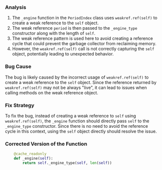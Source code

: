 ### Analysis
1. The `_engine` function in the `PeriodIndex` class uses `weakref.ref(self)` to create a weak reference to the `self` object.
2. The weak reference `period` is then passed to the `_engine_type` constructor along with the length of `self`.
3. The weak reference pattern is used here to avoid creating a reference cycle that could prevent the garbage collector from reclaiming memory.
4. However, the `weakref.ref(self)` call is not correctly capturing the `self` object, potentially leading to unexpected behavior.


### Bug Cause
The bug is likely caused by the incorrect usage of `weakref.ref(self)` to create a weak reference to the `self` object. Since the reference returned by `weakref.ref(self)` may not be always "live", it can lead to issues when calling methods on the weak reference object.


### Fix Strategy
To fix the bug, instead of creating a weak reference to `self` using `weakref.ref(self)`, the `_engine` function should directly pass `self` to the `_engine_type` constructor. Since there is no need to avoid the reference cycle in this context, using the `self` object directly should resolve the issue.


### Corrected Version of the Function
```python
    @cache_readonly
    def _engine(self):
        return self._engine_type(self, len(self))
```
